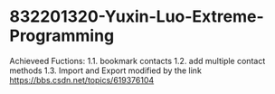 # 832201320-Yuxin-Luo-Extreme-Programming
Achieveed Fuctions:
1.1. bookmark contacts
1.2. add multiple contact methods
1.3. Import and Export
modified by the link https://bbs.csdn.net/topics/619376104
